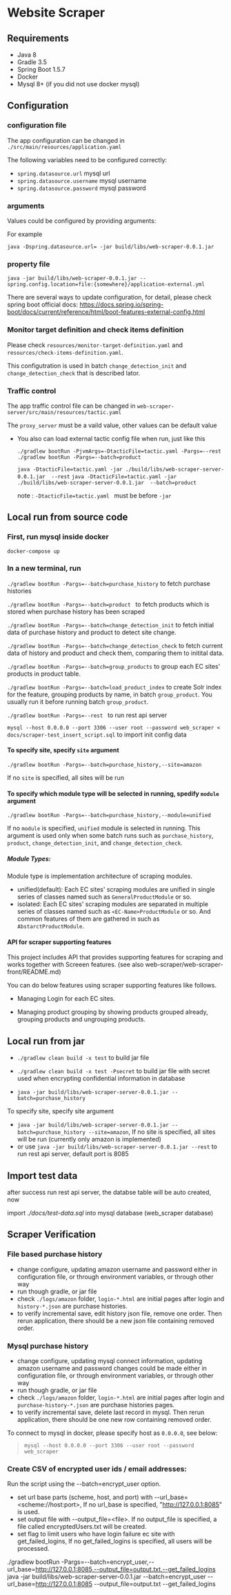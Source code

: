 # Website Scraper

## Requirements

- Java 8
- Gradle 3.5
- Spring Boot 1.5.7
- Docker
- Mysql 8+ (if you did not use docker mysql)

## Configuration

### configuration file

The app configuration can be changed in `./src/main/resources/application.yaml`

The following variables need to be configured correctly:

- `spring.datasource.url` mysql url
- `spring.datasource.username` mysql username
- `spring.datasource.password` mysql password


### arguments

Values could be configured by providing arguments:

For example

`java -Dspring.datasource.url= -jar build/libs/web-scraper-0.0.1.jar`

### property file

`java -jar build/libs/web-scraper-0.0.1.jar --spring.config.location=file:{somewhere}/application-external.yml`

There are several ways to update configuration, for detail, please check spring boot official docs:
https://docs.spring.io/spring-boot/docs/current/reference/html/boot-features-external-config.html

### Monitor target definition and check items definition

Please check `resources/monitor-target-definition.yaml` and `resources/check-items-definition.yaml`.

This configutration is used in batch `change_detection_init` and `change_detection_check` that is described lator.

### Traffic control
The app traffic control file can be changed in `web-scraper-server/src/main/resources/tactic.yaml`

The `proxy_server` must be a vaild value, other values can be default value

- You also can load external tactic config file when run, just like this 

  `./gradlew bootRun -PjvmArgs=-DtacticFile=tactic.yaml -Pargs=--rest`
  `./gradlew bootRun -Pargs=--batch=product `

  `java -DtacticFile=tactic.yaml -jar ./build/libs/web-scraper-server-0.0.1.jar  --rest`
  `java -DtacticFile=tactic.yaml -jar ./build/libs/web-scraper-server-0.0.1.jar  --batch=product`

  note :  `-DtacticFile=tactic.yaml ` must be before `-jar`


## Local run from source code

### First, run mysql inside docker

`docker-compose up`

### In a new terminal, run

`./gradlew bootRun -Pargs=--batch=purchase_history` to fetch purchase histories

`./gradlew bootRun -Pargs=--batch=product ` to fetch products which is stored when purchase history has been scraped

`./gradlew bootRun -Pargs=--batch=change_detection_init` to fetch initial data of purchase history and product to detect site change.

`./gradlew bootRun -Pargs=--batch=change_detection_check` to fetch current data of history and product and check them, comparing them to initital data.

`./gradlew bootRun -Pargs=--batch=group_products` to group each EC sites' products in product table.

`./gradlew bootRun -Pargs=--batch=load_product_index` to create Solr index for the feature, grouping products by name, in batch `group_product`. You usually run it before running batch `group_product`.

`./gradlew bootRun -Pargs=--rest ` to run rest api server

`mysql --host 0.0.0.0 --port 3306 --user root --password web_scraper < docs/scraper-test_insert_script.sql` to import init config data

#### To specify site, specify `site` argument

`./gradlew bootRun -Pargs=--batch=purchase_history,--site=amazon`

If no `site` is specified, all sites will be run

#### To specify which module type will be selected in running, spedify `module` argument  

`./gradlew bootRun -Pargs=--batch=purchase_history,--module=unified`

If no `module` is specified, `unified` module is selected in running.
This argument is used only when some batch runs such as `purchase_history`, `product`, `change_detection_init`, and `change_detection_check`.
 

##### Module Types:

Module type is implementation architecture of scraping modules.

* unified(default): Each EC sites' scraping modules are unified in single series of classes named such as `GeneralProductModule` or so.
* isolated: Each EC sites' scraping modules are separated in multiple series of classes named such as `<EC-Name>ProductModule` or so. And common features of them are gathered in such as `AbstarctProductModule`.

#### API for scraper supporting features

This project includes API that provides supporting features for scraping and works together with Screeen features.
(see also web-scraper/web-scraper-front/README.md)

You can do below features using scraper supporting features like follows.
 
* Managing Login for each EC sites. 

* Managing product grouping by showing products grouped already, grouping products and ungrouping products.


## Local run from jar

- `./gradlew clean build -x test` to build jar file
- `./gradlew clean build -x test -Psecret` to build jar file with secret used when encrypting confidential information in database

- `java -jar build/libs/web-scraper-server-0.0.1.jar --batch=purchase_history`

To specify site, specify site argument

- `java -jar build/libs/web-scraper-server-0.0.1.jar --batch=purchase_history --site=amazon`, If no site is specified, all sites will be run (currently only amazon is implemented)
- or use `java -jar build/libs/web-scraper-server-0.0.1.jar --rest` to run rest api server, default port is 8085

## Import test data

after success run rest api server, the databse table will be auto created,  now

import *./docs/test-data.sql* into mysql database (web_scraper database)

## Scraper Verification

### File based purchase history 

- change configure, updating amazon username and password either in configuration file, or through environment
  variables, or through other way
- run though gradle, or jar file
- check `./logs/amazon` folder, `login-*.html` are initial pages after login and `history-*.json` are purchase histories.
- to verify incremental save, edit history json file, remove one order. Then rerun application, there should be a new json file containing removed order. 

### Mysql purchase history

- change configure, updating mysql connect information, updating amazon username and password
    changes could be made either in configuration file, or through environment
	variables, or through other way
- run though gradle, or jar file
- check `./logs/amazon` folder, `login-*.html` are initial pages after login and `purchase-history-*.json` are purchase histories pages.
- to verify incremental save, delete last record in mysql. Then rerun application, there should be one new row containing removed order. 

To connect to mysql in docker, please specify host as `0.0.0.0`, see below:

> `mysql --host 0.0.0.0 --port 3306 --user root --password web_scraper`


### Create CSV of encrypted user ids / email addresses:
Run the script using the --batch=encrypt_user option.
- set url base parts (scheme, host, and port) with --url_base=\<scheme://host:port>, If no url_base is specified, "http://127.0.0.1:8085" is used.
- set output file with --output_file=\<file>. If no output_file is specified, a file called encryptedUsers.txt will be created.
- set flag to limit users who have login failure ec site with get_failed_logins, If no get_failed_logins is specified, all users will be processed.

./gradlew bootRun -Pargs=--batch=encrypt_user,--url_base=http://127.0.0.1:8085,--output_file=output.txt,--get_failed_logins
java -jar build/libs/web-scraper-server-0.0.1.jar --batch=encrypt_user --url_base=http://127.0.0.1:8085 --output_file=output.txt --get_failed_logins
